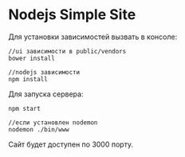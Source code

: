# Nodejs Simple Site

Для установки зависимостей вызвать в консоле:

    //ui зависимости в public/vendors
    bower install
    
    //nodejs зависимости 
    npm install
    
    
Для запуска сервера:

    npm start
    
    //если установлен nodemon
    nodemon ./bin/www


Сайт будет доступен по 3000 порту.